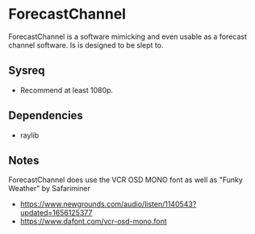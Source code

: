 # ForecastChannel
ForecastChannel is a software mimicking and even usable as a forecast channel software. Is is designed to be slept to.

## Sysreq
 - Recommend at least 1080p.

## Dependencies
 - raylib

## Notes
ForecastChannel does use the VCR OSD MONO font as well as "Funky Weather" by Safariminer
 - https://www.newgrounds.com/audio/listen/1140543?updated=1656125377
 - https://www.dafont.com/vcr-osd-mono.font